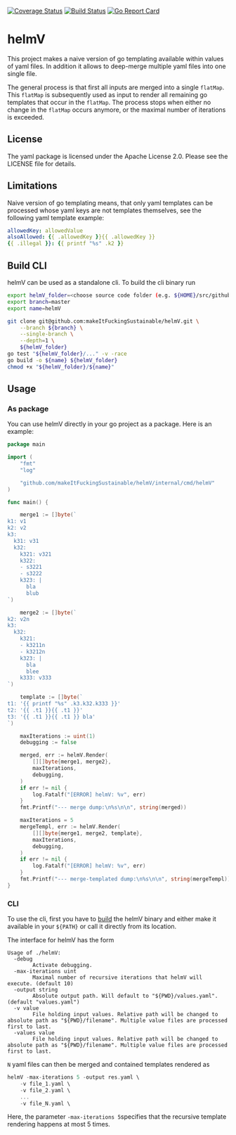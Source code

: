 [![Coverage Status](https://coveralls.io/repos/github/makeItFuckingSustainable/helmV/badge.svg?branch=master)](https://coveralls.io/github/makeItFuckingSustainable/helmV?branch=master)
[![Build Status](https://travis-ci.com/makeItFuckingSustainable/helmV.svg?branch=master)](https://travis-ci.com/makeItFuckingSustainable/helmV)
[![Go Report Card](https://goreportcard.com/badge/github.com/makeItFuckingSustainable/helmV)](https://goreportcard.com/report/github.com/makeItFuckingSustainable/helmV)

# helmV

This project makes a naive version of go templating available within values of yaml
files. In addition it allows to deep-merge multiple yaml files into one single file.

The general process is that first all inputs are merged into a single `flatMap`.
This `flatMap` is subsequently used as input to render all remaining go templates
that occur in the `flatMap`. The process stops when either no change in the `flatMap`
occurs anymore, or the maximal number of iterations is exceeded.

## License

The yaml package is licensed under the Apache License 2.0. Please see the LICENSE file for details.

## Limitations

Naive version of go templating means, that only yaml templates can be processed
whose yaml keys are not templates themselves, see the following yaml template example:

```yaml
allowedKey: allowedValue
alsoAllowed: {{ .allowedKey }}{{ .allowedKey }}
{{ .illegal }}: {{ printf "%s" .k2 }}
```

## Build CLI

helmV can be used as a standalone cli. To build the cli binary run

```bash
export helmV_folder=<choose source code folder (e.g. ${HOME}/src/github.com/helmV)>
export branch=master
export name=helmV

git clone git@github.com:makeItFuckingSustainable/helmV.git \
    --branch ${branch} \
    --single-branch \
    --depth=1 \
    ${helmV_folder}
go test "${helmV_folder}/..." -v -race
go build -o ${name} ${helmV_folder}
chmod +x "${helmV_folder}/${name}"
```

## Usage

### As package

You can use helmV directly in your go project as a package. Here is an example:

```go
package main

import (
	"fmt"
	"log"

	"github.com/makeItFuckingSustainable/helmV/internal/cmd/helmV"
)

func main() {

	merge1 := []byte(`
k1: v1
k2: v2
k3:
  k31: v31
  k32:
    k321: v321
    k322:
    - s3221
    - s3222
    k323: |
      bla
      blub
`)

	merge2 := []byte(`
k2: v2n
k3:
  k32:
    k321:
    - k3211n
    - k3212n
    k323: |
      bla
      blee
    k333: v333
`)

	template := []byte(`
t1: '{{ printf "%s" .k3.k32.k333 }}'
t2: '{{ .t1 }}{{ .t1 }}'
t3: '{{ .t1 }}{{ .t1 }} bla'
`)

	maxIterations := uint(1)
	debugging := false

	merged, err := helmV.Render(
        [][]byte{merge1, merge2},
        maxIterations,
        debugging,
    )
	if err != nil {
		log.Fatalf("[ERROR] helmV: %v", err)
	}
	fmt.Printf("--- merge dump:\n%s\n\n", string(merged))

	maxIterations = 5
	mergeTempl, err := helmV.Render(
        [][]byte{merge1, merge2, template},
        maxIterations,
        debugging,
    )
	if err != nil {
		log.Fatalf("[ERROR] helmV: %v", err)
	}
	fmt.Printf("--- merge-templated dump:\n%s\n\n", string(mergeTempl))
}

```

### CLI

To use the cli, first you have to [build](#build-cli) the helmV binary and either
make it available in your `${PATH}` or call it directly from its location.

The interface for helmV has the form

```shell
Usage of ./helmV:
  -debug
        Activate debugging.
  -max-iterations uint
        Maximal number of recursive iterations that helmV will execute. (default 10)
  -output string
        Absolute output path. Will default to "${PWD}/values.yaml". (default "values.yaml")
  -v value
        File holding input values. Relative path will be changed to absolute path as "${PWD}/filename". Multiple value files are processed first to last.
  -values value
        File holding input values. Relative path will be changed to absolute path as "${PWD}/filename". Multiple value files are processed first to last.
```

`N` yaml files can then be merged and contained templates rendered as

```go
helmV -max-iterations 5 -output res.yaml \
    -v file_1.yaml \
    -v file_2.yaml \
    ...
    -v file_N.yaml \
```

Here, the parameter `-max-iterations 5`specifies that the recursive template
rendering happens at most 5 times.
